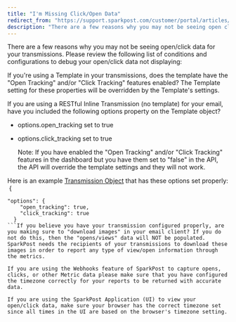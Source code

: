 ```yaml
---
title: "I'm Missing Click/Open Data"
redirect_from: "https://support.sparkpost.com/customer/portal/articles/1929979-i-m-missing-click-open-data"
description: "There are a few reasons why you may not be seeing open click data for your transmissions Please review the following list of conditions and configurations to debug your open click data not displaying If you're using a Template in your transmissions does the template have the Open Tracking and..."
---
```


There are a few reasons why you may not be seeing open/click data for your transmissions. Please review the following list of conditions and configurations to debug your open/click data not displaying:

If you're using a Template in your transmissions, does the template have the "Open Tracking" and/or "Click Tracking" features enabled? The Template setting for these properties will be overridden by the Template's settings.

If you are using a RESTful Inline Transmission (no template) for your email, have you included the following options property on the Template object?

*   options.open_tracking set to true
*   options.click_tracking set to true

    Note: If you have enabled the "Open Tracking" and/or "Click Tracking" features in the dashboard but you have them set to "false" in the API, the API will override the template settings and they will not work. 

Here is an example [Transmission Object](https://www.sparkpost.com/api#/reference/transmissions) that has these options set properly:
 { 
```
"options": {
    "open_tracking": true,
    "click_tracking": true
  }
```If you believe you have your transmission configured properly, are you making sure to "download images" in your email client? If you do not do this, then the "opens/views" data will NOT be populated. SparkPost needs the recipients of your transmissions to download these images in order to report any type of view/open information through the metrics.

If you are using the Webhooks feature of SparkPost to capture opens, clicks, or other Metric data please make sure that you have configured the timezone correctly for your reports to be returned with accurate data.

If you are using the SparkPost Application (UI) to view your open/click data, make sure your browser has the correct timezone set since all times in the UI are based on the browser's timezone setting.